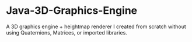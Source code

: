 # Java-3D-Graphics-Engine
A 3D graphics engine + heightmap renderer I created from scratch without using Quaternions, Matrices, or imported libraries.
